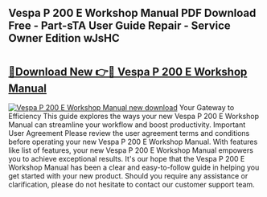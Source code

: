 ## Vespa P 200 E Workshop Manual PDF Download Free - Part-sTA User Guide Repair - Service Owner Edition wJsHC

# <h2><a href="http://bc48609.oget.top/?id=Vespa+P+200+E+Workshop+Manual">🔗Download New 👉🔴 Vespa P 200 E Workshop Manual</a></h2>

[![Vespa P 200 E Workshop Manual new download](https://i.imgur.com/5g1atiW.png)](http://bc48609.oget.top/?id=Vespa+P+200+E+Workshop+Manual)
Your Gateway to Efficiency This guide explores the ways your new Vespa P 200 E Workshop Manual can streamline your workflow and boost productivity. Important User Agreement Please review the user agreement terms and conditions before operating your new Vespa P 200 E Workshop Manual. With features like list of features, your new Vespa P 200 E Workshop Manual empowers you to achieve exceptional results. It's our hope that the Vespa P 200 E Workshop Manual has been a clear and easy-to-follow guide in helping you get started with your new product. Should you require any assistance or clarification, please do not hesitate to contact our customer support team.
